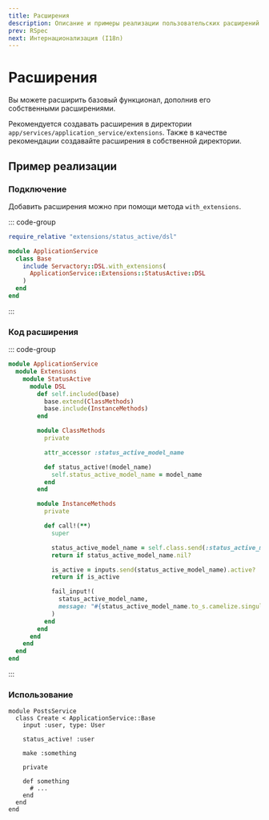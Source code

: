 ```yaml
---
title: Расширения
description: Описание и примеры реализации пользовательских расширений
prev: RSpec
next: Интернационализация (I18n)
---
```


# Расширения <Badge type="tip" text="Начиная с 2.0.0" />

Вы можете расширить базовый функционал, дополнив его собственными расширениями.

Рекомендуется создавать расширения в директории `app/services/application_service/extensions`.
Также в качестве рекомендации создавайте расширения в собственной директории.

## Пример реализации

### Подключение

Добавить расширения можно при помощи метода `with_extensions`.

::: code-group

```ruby [app/services/application_service/base.rb]
require_relative "extensions/status_active/dsl"

module ApplicationService
  class Base
    include Servactory::DSL.with_extensions(
      ApplicationService::Extensions::StatusActive::DSL
    )
  end
end
```

:::

### Код расширения

::: code-group

```ruby [app/services/application_service/extensions/status_active/dsl.rb]
module ApplicationService
  module Extensions
    module StatusActive
      module DSL
        def self.included(base)
          base.extend(ClassMethods)
          base.include(InstanceMethods)
        end

        module ClassMethods
          private

          attr_accessor :status_active_model_name

          def status_active!(model_name)
            self.status_active_model_name = model_name
          end
        end

        module InstanceMethods
          private

          def call!(**)
            super

            status_active_model_name = self.class.send(:status_active_model_name)
            return if status_active_model_name.nil?

            is_active = inputs.send(status_active_model_name).active?
            return if is_active

            fail_input!(
              status_active_model_name,
              message: "#{status_active_model_name.to_s.camelize.singularize} is not active"
            )
          end
        end
      end
    end
  end
end
```

:::

### Использование

```ruby{5}
module PostsService
  class Create < ApplicationService::Base
    input :user, type: User

    status_active! :user
    
    make :something
    
    private

    def something
      # ...
    end
  end
end
```
